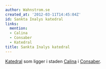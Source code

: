 ```yaml
---
author: Wahnstrom.se
created_at: '2012-03-11T14:45:04Z'
id: Sankta Inalys katedral
links:
  mention:
  - Calina
  - Consaber
  - Katedral
title: Sankta Inalys katedral
---
```


[Katedral] som ligger i staden [Calina] i [Consaber].

  [Katedral]: Katedral
  [Calina]: Calina
  [Consaber]: Consaber